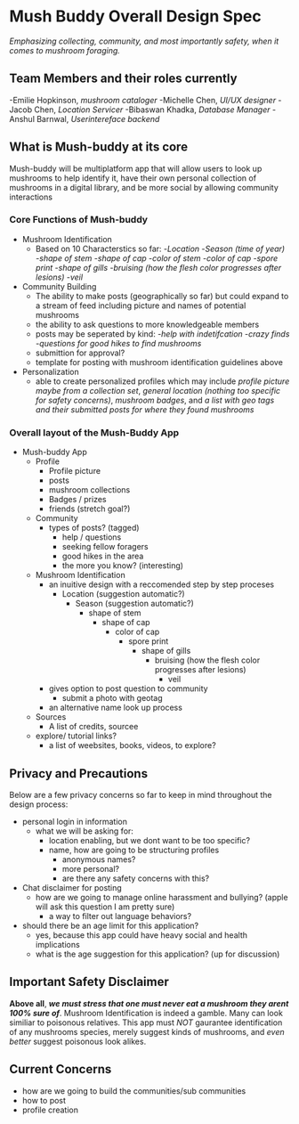 # Mush Buddy Overall Design Spec
_Emphasizing collecting, community, and most importantly safety, when it comes to mushroom foraging._

## Team Members and their roles currently

-Emilie Hopkinson, *mushroom cataloger*
-Michelle Chen, *UI/UX designer*
-Jacob Chen, *Location Servicer*
-Bibaswan Khadka, *Database Manager*
-Anshul Barnwal, *Userintereface backend*

## What is Mush-buddy at its core
Mush-buddy will be multiplatform app that will allow users to look up mushrooms to help identify it, have their own personal collection of mushrooms in a digital library, and be more social by allowing community interactions

### Core Functions of Mush-buddy

- Mushroom Identification 
    - Based on 10 Characterstics so far:
        -*Location*
        -*Season (time of year)*
        -*shape of stem*
        -*shape of cap*
        -*color of stem*
        -*color of cap*
        -*spore print*
        -*shape of gills*
        -*bruising (how the flesh color progresses after lesions)*
        -*veil*
- Community Building
    - The ability to make posts (geographically so far) but could expand to a stream of feed including picture and names of potential mushrooms
    - the ability to ask questions to more knowledgeable members
    - posts may be seperated by kind:
        -*help with indetifcation*
        -*crazy finds*
        -*questions for good hikes to find mushrooms*
    - submittion for approval? 
    - template for posting with mushroom identification guidelines above
- Personalization
    - able to create personalized profiles which may include
    *profile picture maybe from a collection set*, *general location (nothing too specific for safety concerns)*, *mushroom badges*, and *a list with geo tags and their submitted posts for where they found mushrooms*
    
### Overall layout of the Mush-Buddy App

- Mush-buddy App
    - Profile
        - Profile picture
        - posts
        - mushroom collections
        - Badges / prizes
        - friends (stretch goal?)
    - Community
        - types of posts? (tagged)
            - help / questions
            - seeking fellow foragers
            - good hikes in the area
            - the more you know? (interesting)
    - Mushroom Identification
        - an inuitive design with a reccomended step by step proceses
            - Location (suggestion automatic?)
                - Season (suggestion automatic?)
                    - shape of stem
                        - shape of cap
                            - color of cap
                                - spore print
                                    - shape of gills
                                        - bruising (how the flesh color progresses after lesions)
                                            - veil
        - gives option to post question to community
            - submit a photo with geotag
        - an alternative name look up process
    - Sources
        - A list of credits, sourcee
    - explore/ tutorial links?
        - a list of weebsites, books, videos, to explore?


## Privacy and Precautions
Below are a few privacy concerns so far to keep in mind throughout the design process:
- personal login in information
    - what we will be asking for:
        - location enabling, but we dont want to be too specific?
        - name, how are going to be structuring profiles
            - anonymous names?
            - more personal?
            - are there any safety concerns with this?
- Chat disclaimer for posting
    - how are we going to manage online harassment and bullying? (apple will ask this question I am pretty sure)
        - a way to filter out language behaviors?
- should there be an age limit for this application?
    - yes, because this app could have heavy social and health implications
    - what is the age suggestion for this application? (up for discussion)

## Important Safety Disclaimer
**Above all**, ***we must stress that one must never eat a mushroom they arent 100% sure of***. Mushroom Identification is indeed a gamble. Many can look similiar to poisonous relatives. This app must *NOT* gaurantee identification of any mushrooms species, merely suggest kinds of mushrooms, and *even better* suggest poisonous look alikes.

## Current Concerns
- how are we going to build the communities/sub communities
- how to post
- profile creation




